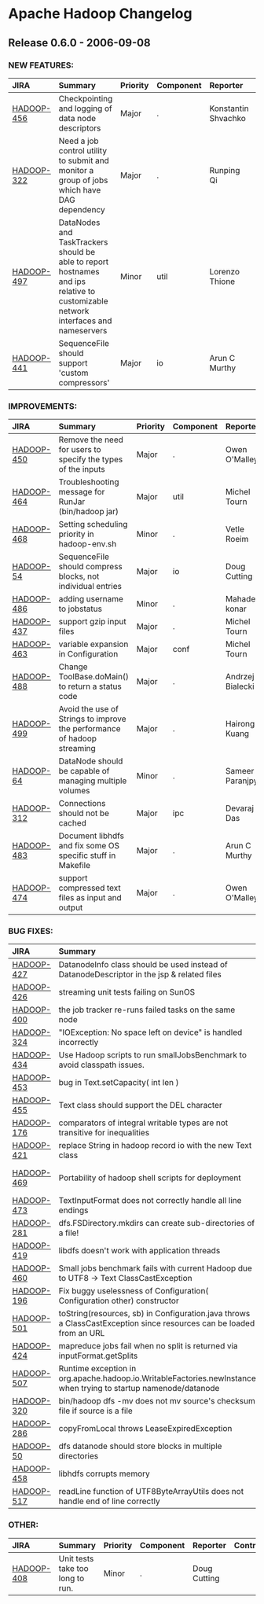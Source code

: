 
<!---
# Licensed to the Apache Software Foundation (ASF) under one
# or more contributor license agreements.  See the NOTICE file
# distributed with this work for additional information
# regarding copyright ownership.  The ASF licenses this file
# to you under the Apache License, Version 2.0 (the
# "License"); you may not use this file except in compliance
# with the License.  You may obtain a copy of the License at
#
#     http://www.apache.org/licenses/LICENSE-2.0
#
# Unless required by applicable law or agreed to in writing, software
# distributed under the License is distributed on an "AS IS" BASIS,
# WITHOUT WARRANTIES OR CONDITIONS OF ANY KIND, either express or implied.
# See the License for the specific language governing permissions and
# limitations under the License.
-->
# Apache Hadoop Changelog

## Release 0.6.0 - 2006-09-08



### NEW FEATURES:

| JIRA | Summary | Priority | Component | Reporter | Contributor |
|:---- |:---- | :--- |:---- |:---- |:---- |
| [HADOOP-456](https://issues.apache.org/jira/browse/HADOOP-456) | Checkpointing and logging of data node descriptors |  Major | . | Konstantin Shvachko | Konstantin Shvachko |
| [HADOOP-322](https://issues.apache.org/jira/browse/HADOOP-322) | Need a job control utility to submit and monitor a group of jobs which have DAG dependency |  Major | . | Runping Qi | Runping Qi |
| [HADOOP-497](https://issues.apache.org/jira/browse/HADOOP-497) | DataNodes and TaskTrackers should be able to report hostnames and ips relative to customizable network interfaces and nameservers |  Minor | util | Lorenzo Thione | Lorenzo Thione |
| [HADOOP-441](https://issues.apache.org/jira/browse/HADOOP-441) | SequenceFile should support \'custom compressors\' |  Major | io | Arun C Murthy | Arun C Murthy |


### IMPROVEMENTS:

| JIRA | Summary | Priority | Component | Reporter | Contributor |
|:---- |:---- | :--- |:---- |:---- |:---- |
| [HADOOP-450](https://issues.apache.org/jira/browse/HADOOP-450) | Remove the need for users to specify the types of the inputs |  Major | . | Owen O\'Malley | Owen O\'Malley |
| [HADOOP-464](https://issues.apache.org/jira/browse/HADOOP-464) | Troubleshooting message for RunJar (bin/hadoop jar) |  Major | util | Michel Tourn |  |
| [HADOOP-468](https://issues.apache.org/jira/browse/HADOOP-468) | Setting scheduling priority in hadoop-env.sh |  Minor | . | Vetle Roeim |  |
| [HADOOP-54](https://issues.apache.org/jira/browse/HADOOP-54) | SequenceFile should compress blocks, not individual entries |  Major | io | Doug Cutting | Arun C Murthy |
| [HADOOP-486](https://issues.apache.org/jira/browse/HADOOP-486) | adding username to jobstatus |  Minor | . | Mahadev konar | Mahadev konar |
| [HADOOP-437](https://issues.apache.org/jira/browse/HADOOP-437) | support gzip input files |  Major | . | Michel Tourn |  |
| [HADOOP-463](https://issues.apache.org/jira/browse/HADOOP-463) | variable expansion in Configuration |  Major | conf | Michel Tourn |  |
| [HADOOP-488](https://issues.apache.org/jira/browse/HADOOP-488) | Change ToolBase.doMain() to return a status code |  Major | . | Andrzej Bialecki |  |
| [HADOOP-499](https://issues.apache.org/jira/browse/HADOOP-499) | Avoid the use of Strings to improve the  performance of hadoop streaming |  Major | . | Hairong Kuang | Hairong Kuang |
| [HADOOP-64](https://issues.apache.org/jira/browse/HADOOP-64) | DataNode should be capable of managing multiple volumes |  Minor | . | Sameer Paranjpye | Milind Bhandarkar |
| [HADOOP-312](https://issues.apache.org/jira/browse/HADOOP-312) | Connections should not be cached |  Major | ipc | Devaraj Das | Devaraj Das |
| [HADOOP-483](https://issues.apache.org/jira/browse/HADOOP-483) | Document libhdfs and fix some OS specific stuff in Makefile |  Major | . | Arun C Murthy | Arun C Murthy |
| [HADOOP-474](https://issues.apache.org/jira/browse/HADOOP-474) | support compressed text files as input and output |  Major | . | Owen O\'Malley | Owen O\'Malley |


### BUG FIXES:

| JIRA | Summary | Priority | Component | Reporter | Contributor |
|:---- |:---- | :--- |:---- |:---- |:---- |
| [HADOOP-427](https://issues.apache.org/jira/browse/HADOOP-427) | DatanodeInfo class should be used instead of DatanodeDescriptor in the jsp & related files |  Major | . | Devaraj Das | Devaraj Das |
| [HADOOP-426](https://issues.apache.org/jira/browse/HADOOP-426) | streaming unit tests failing on SunOS |  Major | . | Doug Cutting | Michel Tourn |
| [HADOOP-400](https://issues.apache.org/jira/browse/HADOOP-400) | the job tracker re-runs failed tasks on the same node |  Major | . | Owen O\'Malley | Owen O\'Malley |
| [HADOOP-324](https://issues.apache.org/jira/browse/HADOOP-324) | "IOException: No space left on device" is handled incorrectly |  Major | . | Konstantin Shvachko | Wendy Chien |
| [HADOOP-434](https://issues.apache.org/jira/browse/HADOOP-434) | Use Hadoop scripts to run smallJobsBenchmark to avoid classpath issues. |  Major | . | Sanjay Dahiya | Sanjay Dahiya |
| [HADOOP-453](https://issues.apache.org/jira/browse/HADOOP-453) | bug in Text.setCapacity( int len ) |  Minor | . | Sami Siren |  |
| [HADOOP-455](https://issues.apache.org/jira/browse/HADOOP-455) | Text class should support the DEL character |  Major | io | Hairong Kuang | Hairong Kuang |
| [HADOOP-176](https://issues.apache.org/jira/browse/HADOOP-176) | comparators of integral writable types are not transitive for inequalities |  Major | io | Dick King |  |
| [HADOOP-421](https://issues.apache.org/jira/browse/HADOOP-421) | replace String in hadoop record io with the new Text class |  Major | record | Owen O\'Malley | Milind Bhandarkar |
| [HADOOP-469](https://issues.apache.org/jira/browse/HADOOP-469) | Portability of hadoop shell scripts for deployment |  Major | . | Jean-Baptiste Quenot |  |
| [HADOOP-473](https://issues.apache.org/jira/browse/HADOOP-473) | TextInputFormat does not correctly handle all line endings |  Major | . | Dennis Kubes |  |
| [HADOOP-281](https://issues.apache.org/jira/browse/HADOOP-281) | dfs.FSDirectory.mkdirs can create sub-directories of a file! |  Major | . | Sameer Paranjpye | Wendy Chien |
| [HADOOP-419](https://issues.apache.org/jira/browse/HADOOP-419) | libdfs doesn\'t work with application threads |  Major | . | Christian Kunz | Owen O\'Malley |
| [HADOOP-460](https://issues.apache.org/jira/browse/HADOOP-460) | Small jobs benchmark fails with current Hadoop due to UTF8 -\> Text ClassCastException |  Major | . | Sanjay Dahiya |  |
| [HADOOP-196](https://issues.apache.org/jira/browse/HADOOP-196) | Fix buggy uselessness of Configuration( Configuration other) constructor |  Major | conf | alan wootton |  |
| [HADOOP-501](https://issues.apache.org/jira/browse/HADOOP-501) | toString(resources, sb) in Configuration.java throws a ClassCastException since resources can be loaded from an URL |  Minor | . | Thomas Friol |  |
| [HADOOP-424](https://issues.apache.org/jira/browse/HADOOP-424) | mapreduce jobs fail when no split is returned via inputFormat.getSplits |  Major | . | Frédéric Bertin |  |
| [HADOOP-507](https://issues.apache.org/jira/browse/HADOOP-507) | Runtime exception in org.apache.hadoop.io.WritableFactories.newInstance when trying to startup namenode/datanode |  Major | util | Arun C Murthy | Owen O\'Malley |
| [HADOOP-320](https://issues.apache.org/jira/browse/HADOOP-320) | bin/hadoop dfs -mv does not mv  source\'s checksum file if source is a file |  Major | . | Hairong Kuang | Hairong Kuang |
| [HADOOP-286](https://issues.apache.org/jira/browse/HADOOP-286) | copyFromLocal throws LeaseExpiredException |  Major | . | Runping Qi | Konstantin Shvachko |
| [HADOOP-50](https://issues.apache.org/jira/browse/HADOOP-50) | dfs datanode should store blocks in multiple directories |  Major | . | Doug Cutting | Milind Bhandarkar |
| [HADOOP-458](https://issues.apache.org/jira/browse/HADOOP-458) | libhdfs corrupts memory |  Major | . | Christian Kunz | Konstantin Shvachko |
| [HADOOP-517](https://issues.apache.org/jira/browse/HADOOP-517) | readLine function of UTF8ByteArrayUtils does not handle end of line correctly |  Major | . | Hairong Kuang | Hairong Kuang |


### OTHER:

| JIRA | Summary | Priority | Component | Reporter | Contributor |
|:---- |:---- | :--- |:---- |:---- |:---- |
| [HADOOP-408](https://issues.apache.org/jira/browse/HADOOP-408) | Unit tests take too long to run. |  Minor | . | Doug Cutting |  |


